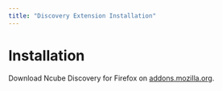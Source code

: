 ```yaml
---
title: "Discovery Extension Installation"
---
```


# Installation

Download Ncube Discovery for Firefox on [addons.mozilla.org](https://addons.mozilla.org/en-US/firefox/addon/ncube-discovery/).
